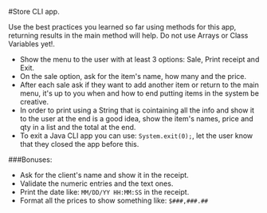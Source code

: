 
#Store CLI app.

Use the best practices you learned so far using methods for this app, returning results in the main method will help. Do not use Arrays or Class Variables yet!.

- Show the menu to the user with at least 3 options: Sale, Print receipt and Exit.
- On the sale option, ask for the item's name, how many and the price.
- After each sale ask if they want to add another item or return to the main menu, it's up to you when and how to end putting items in the system be creative.
- In order to print using a String that is cointaining all the info and show it to the user at the end is a good idea, show the item's names, price and qty in a list and the total at the end.
- To exit a Java CLI app you can use: ```System.exit(0);```, let the user know that they closed the app before this.


###Bonuses:

- Ask for the client's name and show it in the receipt.
- Validate the numeric entries and the text ones.
- Print the date like: ```MM/DD/YY HH:MM:SS``` in the receipt.
- Format all the prices to show something like: ```$###,###.##```